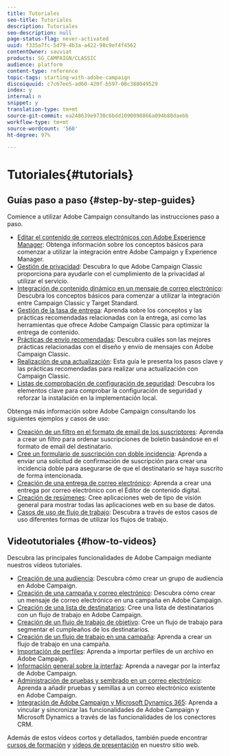 ```yaml
---
title: Tutoriales
seo-title: Tutoriales
description: Tutoriales
seo-description: null
page-status-flag: never-activated
uuid: f335a7fc-5d79-4b3a-a422-98c9ef4f4562
contentOwner: sauviat
products: SG_CAMPAIGN/CLASSIC
audience: platform
content-type: reference
topic-tags: starting-with-adobe-campaign
discoiquuid: c7c67ee5-ad60-420f-b597-08c388049529
index: y
internal: n
snippet: y
translation-type: tm+mt
source-git-commit: ea248639e9730c6bdd1090098866a094b80daebb
workflow-type: tm+mt
source-wordcount: '560'
ht-degree: 97%

---
```



# Tutoriales{#tutorials}

## Guías paso a paso {#step-by-step-guides}

Comience a utilizar Adobe Campaign consultando las instrucciones paso a paso.

* [Editar el contenido de correos electrónicos con Adobe Experience Manager](https://helpx.adobe.com/campaign/kb/acc-aem.html): Obtenga información sobre los conceptos básicos para comenzar a utilizar la integración entre Adobe Campaign y Experience Manager.
* [Gestión de privacidad](https://helpx.adobe.com/es/campaign/kb/acc-privacy.html): Descubra lo que Adobe Campaign Classic proporciona para ayudarle con el cumplimiento de la privacidad al utilizar el servicio.
* [Integración de contenido dinámico en un mensaje de correo electrónico](https://docs.adobe.com/content/help/en/campaign-classic/using/integrating-with-adobe-experience-cloud/adobe-target/inserting-a-dynamic-image.html): Descubra los conceptos básicos para comenzar a utilizar la integración entre Campaign Classic y Target Standard.
* [Gestión de la tasa de entrega](../../delivery/using/deliverability-key-points.md): Aprenda sobre los conceptos y las prácticas recomendadas relacionadas con la entrega, así como las herramientas que ofrece Adobe Campaign Classic para optimizar la entrega de contenido.
* [Prácticas de envío recomendadas](../../delivery/using/delivery-best-practices.md): Descubra cuáles son las mejores prácticas relacionadas con el diseño y envío de mensajes con Adobe Campaign Classic.
* [Realización de una actualización](https://helpx.adobe.com/es/campaign/kb/acc-build-upgrade.html): Esta guía le presenta los pasos clave y las prácticas recomendadas para realizar una actualización con Campaign Classic.
* [Listas de comprobación de configuración de seguridad](https://helpx.adobe.com/es/campaign/kb/acc-security.html): Descubra los elementos clave para comprobar la configuración de seguridad y reforzar la instalación en la implementación local.

Obtenga más información sobre Adobe Campaign consultando los siguientes ejemplos y casos de uso:

* [Creación de un filtro en el formato de email de los suscriptores](../../platform/using/use-case.md#creating-a-filter-on-the-email-format-of-subscribers): Aprenda a crear un filtro para ordenar suscripciones de boletín basándose en el formato de email del destinatario.
* [Cree un formulario de suscripción con doble incidencia](../../web/using/use-cases--web-forms.md#create-a-subscription--form-with-double-opt-in): Aprenda a enviar una solicitud de confirmación de suscripción para crear una incidencia doble para asegurarse de que el destinatario se haya suscrito de forma intencionada.
* [Creación de una entrega de correo electrónico](../../web/using/use-case--creating-an-email-delivery.md): Aprenda a crear una entrega por correo electrónico con el Editor de contenido digital.
* [Creación de resúmenes](../../web/using/use-cases--creating-overviews.md): Cree aplicaciones web de tipo de visión general para mostrar todas las aplicaciones web en su base de datos.
* [Casos de uso de flujo de trabajo](../../workflow/using/about-workflow-use-cases.md): Descubra a través de estos casos de uso diferentes formas de utilizar los flujos de trabajo.

## Videotutoriales {#how-to-videos}

Descubra las principales funcionalidades de Adobe Campaign mediante nuestros vídeos tutoriales.

* [Creación de una audiencia](https://docs.adobe.com/content/help/en/campaign-learn/campaign-classic-tutorials/getting-started/creating-a-list-of-recipients.html): Descubra cómo crear un grupo de audiencia en Adobe Campaign.
* [Creación de una campaña y correo electrónico](https://docs.adobe.com/content/help/en/campaign-learn/campaign-classic-tutorials/getting-started/creating-a-campaign-and-an-email.html): Descubra cómo crear un mensaje de correo electrónico en una campaña en Adobe Campaign.
* [Creación de una lista de destinatarios](https://docs.adobe.com/content/help/en/campaign-learn/campaign-classic-tutorials/getting-started/creating-a-list-of-recipients.html): Cree una lista de destinatarios con un flujo de trabajo en Adobe Campaign.
* [Creación de un flujo de trabajo de objetivo](https://docs.adobe.com/content/help/en/campaign-learn/campaign-classic-tutorials/getting-started/creating-a-targeting-workflow.html): Cree un flujo de trabajo para segmentar el cumpleaños de los destinatarios.
* [Creación de un flujo de trabajo en una campaña](https://docs.adobe.com/content/help/en/campaign-learn/campaign-classic-tutorials/getting-started/creating-a-workflow.html): Aprenda a crear un flujo de trabajo en una campaña.
* [Importación de perfiles](https://docs.adobe.com/content/help/en/campaign-learn/campaign-classic-tutorials/getting-started/importing-profiles.html): Aprenda a importar perfiles de un archivo en Adobe Campaign.
* [Información general sobre la interfaz](https://docs.adobe.com/content/help/en/campaign-learn/campaign-classic-tutorials/getting-started/interface-overview.html): Aprenda a navegar por la interfaz de Adobe Campaign.
* [Administración de pruebas y sembrado en un correo electrónico](https://docs.adobe.com/content/help/en/campaign-learn/campaign-classic-tutorials/getting-started/managing-seed-and-proofs.html): Aprenda a añadir pruebas y semillas a un correo electrónico existente en Adobe Campaign.
* [Integración de Adobe Campaign y Microsoft Dynamics 365](https://docs.adobe.com/content/help/en/campaign-learn/campaign-classic-tutorials/integrating/dynamics365-integration.html): Aprenda a vincular y sincronizar las funcionalidades de Adobe Campaign y Microsoft Dynamics a través de las funcionalidades de los conectores CRM.

Además de estos vídeos cortos y detallados, también puede encontrar [cursos de formación](https://learning.adobe.com/catalog.html) y [vídeos de presentación](https://www.adobe.com/training/video.html) en nuestro sitio web.
